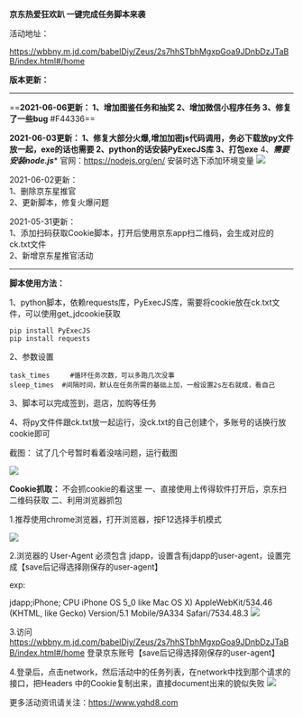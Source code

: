 <b>京东热爱狂欢趴 一键完成任务脚本来袭</b>

活动地址：

https://wbbny.m.jd.com/babelDiy/Zeus/2s7hhSTbhMgxpGoa9JDnbDzJTaBB/index.html#/home

**版本更新：**
<hr>

==**2021-06-06更新：
1、增加图鉴任务和抽奖
2、增加微信小程序任务
3、修复了一些bug** #F44336==

**2021-06-03更新：
1、修复大部分火爆,增加加密js代码调用，务必下载放py文件放一起，exe的话也需要
2、python的话安装PyExecJS库 
3、打包exe**
4、***************需要安装node.js**************** 官网：https://nodejs.org/en/
安装时选下添加环境变量
<img src="https://user-images.githubusercontent.com/37468615/120675522-bb02f000-c4c7-11eb-8bc5-2c81a5876247.png">

2021-06-02更新：<br>
1、删除京东星推官<br>
2、更新脚本，修复火爆问题

2021-05-31更新：<br>
1、添加扫码获取Cookie脚本，打开后使用京东app扫二维码，会生成对应的ck.txt文件<br>
2、新增京东星推官活动

<hr>

**脚本使用方法：**


1、python脚本，依赖requests库，PyExecJS库，需要将cookie放在ck.txt文件，可以使用get_jdcookie获取

```
pip install PyExecJS
pip install requests
```


2、参数设置

    task_times     #循环任务次数，可以多跑几次没事
    sleep_times  #间隔时间，默认在任务所需的基础上加，一般设置2s左右就成，看自己

3、脚本可以完成签到，逛店，加购等任务

4、将py文件件跟ck.txt放一起运行，没ck.txt的自己创建个，多账号的话换行放cookie即可

截图：
试了几个号暂时看着没啥问题，运行截图

<img src='https://image.planet.youku.com/img/100/28/62238/i_1490875862238_0ed9b71bf959f06a1e81684cb5b89291_b_w308h705_face_w308h705_x0y0w0h0c0.jpg'>

**Cookie抓取：**
不会抓cookie的看这里
一、直接使用上传得软件打开后，京东扫二维码获取
二、利用浏览器抓包

1.推荐使用chrome浏览器，打开浏览器，按F12选择手机模式

<img src='https://image.planet.youku.com/img/100/28/62238/i_1490875862238_165fa22eca1c6c8c43f9b38b8b50a1f0_b_w855h277_face_w855h277_x0y0w0h0c0.png'>

2.浏览器的 User-Agent 必须包含 jdapp，设置含有jdapp的user-agent，设置完成【save后记得选择刚保存的user-agent】

exp:

jdapp;iPhone; CPU iPhone OS 5_0 like Mac OS X) AppleWebKit/534.46 (KHTML, like Gecko) Version/5.1 Mobile/9A334 Safari/7534.48.3
<img src='https://image.planet.youku.com/img/100/28/62238/i_1490875862238_5d8af6a784d21741be12bb7efb78a4f4_b_w1006h479_face_w1006h479_x0y0w0h0c0.png'>

3.访问 https://wbbny.m.jd.com/babelDiy/Zeus/2s7hhSTbhMgxpGoa9JDnbDzJTaBB/index.html#/home
 登录京东账号【save后记得选择刚保存的user-agent】

4.登录后，点击network，然后活动中的任务列表，在network中找到那个请求的接口，把Headers 中的Cookie复制出来，直接document出来的貌似失败
<img src='https://image.planet.youku.com/img/100/28/62238/i_1490875862238_05ef0bdf914bc70a89cdde3876324780_b_w1188h1057_face_w1188h1057_x0y0w0h0c0.png'>

更多活动资讯请关注：https://www.yqhd8.com
